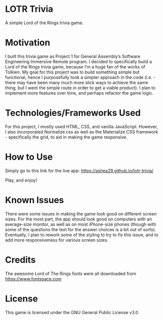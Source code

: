 # LOTR Trivia

A simple Lord of the Rings trivia game.


# Motivation

I built this trivia game as Project 1 for General Assembly’s Software Engineering Immersive Remote program. I decided to specifically build a Lord of the Rings trivia game, because I’m a huge fan of the works of Tolkien. My goal for this project was to build something simple but functional, hence I purposefully took a simpler approach in the code (i.e. - there may have been many much more slick ways to achieve the same thing, but I went the simple route in order to get a viable product). I plan to implement more features over time, and perhaps refactor the game logic.


# Technologies/Frameworks Used

For this project, I mostly used HTML, CSS, and vanilla JavaScript. However, I also incorporated Normalize.css as well as the Materialize CSS framework - specifically the grid, to aid in making the game responsive.


# How to Use

Simply go to this link for the live app:  https://ashea29.github.io/lotr-trivia/

Play, and enjoy!


# Known Issues

There were some issues in making the game look good on different screen sizes. For the most part, the app should look good on computers with an average-size monitor, as well as on most iPhone-size phones (though with some of the questions the text for the answer choices is a bit out of sorts). Eventually, I plan to rework some of the styling to try to fix this issue, and to add more responsiveness for various screen sizes.


# Credits

The awesome Lord of The Rings fonts were all downloaded from https://www.fontspace.com


# License

This game is licensed under the GNU General Public License v3.0
